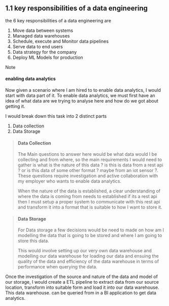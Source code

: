 
## 1.1 key responsibilities of a data engineering

the 6 key responsibilities of a data engineering are

1. Move data between systems
2. Managed data warehouses
3. Schedule, execute and Monitor data pipelines
4. Serve data to end users
5. Data strategy for the company
6. Deploy ML Models for production

> [!NOTE] 
> #### enabling data analytics
> 
> Now given a scenario where I am hired to to enable data analytics, I would start with data part of it. To enable data analytics, we must first have an idea of what data are we trying to analyse here and how do we got about getting it.
> 
> I would break down this task into 2 distinct parts
> 
> 1. Data collection
> 2. Data Storage 
> 
> >#### Data Collection
> >
> > The Main questions to answer here would be what data would I be collecting and from where, so the main requirements I would need to gather is what is the nature of this data ? is this is data from a rest api ? or is this data of some other format ? maybe from an iot sensor ?. These questions require investigation and active collaboration with my employer who wants to enable data analytics.
> > 
> > When the nature of the data is established, a clear understanding of where the data is coming from needs to established  if its a rest api then I must setup a proper system to communicate with this rest api and transform it into a format that is suitable to how I want to store it.
>
> >#### Data Storage
> >
> >For Data storage a few decisions would be need to made on how am I modelling the data that is going to be stored and where I am going to store this data. 
> >
> >This would involve setting up our very own data warehouse and modelling our data warehouse for loading our data and ensuing the quality of the data and efficiency of the data warehouse in terms of performance when querying the data. 
> 
> Once the investigation of the source and nature of the data and model of our storage, I would create a ETL pipeline to extract data from our source location, transform into suitable form and load it into our data warehouse. This data warehouse. can be queried from in a BI application to get data analytics.
